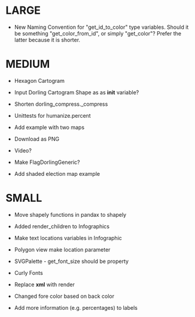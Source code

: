 # LARGE

* New Naming Convention for "get_id_to_color" type variables. Should it be something "get_color_from_id", or simply "get_color"? Prefer the latter because it is shorter.


# MEDIUM

* Hexagon Cartogram
* Input Dorling Cartogram Shape as as __init__ variable?
* Shorten dorling_compress._compress
* Unittests for humanize.percent
* Add example with two maps

* Download as PNG
* Video?
* Make FlagDorlingGeneric?
* Add shaded election map example

# SMALL

* Move shapely functions in pandax to shapely
* Added render_children to Infographics
* Make text locations variables in Infographic
* Polygon view make location parameter
* SVGPalette - get_font_size should be property

* Curly Fonts
* Replace __xml__ with render
* Changed fore color based on back color
* Add more information (e.g. percentages) to labels

